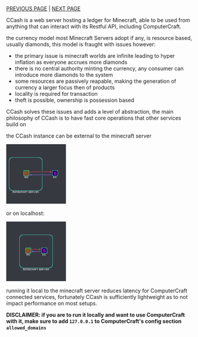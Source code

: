 [PREVIOUS PAGE](../README.md) | [NEXT PAGE](connected_services/how_to/explanation.md)

CCash is a web server hosting a ledger for Minecraft, able to be used from anything that can interact with its Restful API, including ComputerCraft. 

the currency model most Minecraft Servers adopt if any, is resource based, usually diamonds, this model is fraught with issues however:

* the primary issue is minecraft worlds are infinite leading to hyper inflation as everyone accrues more diamonds
* there is no central authority minting the currency, any consumer can introduce more diamonds to the system
* some resources are passively reapable, making the generation of currency a larger focus then of products
* locality is required for transaction
* theft is possible, ownership is possession based

CCash solves these issues and adds a level of abstraction, the main philosophy of CCash is to have fast core operations that other services build on

the CCash instance can be external to the minecraft server 

![image](external_diagram.png)

or on localhost:

![image](localhost_diagram.png)

running it local to the minecraft server reduces latency for ComputerCraft connected services, fortunately CCash is sufficiently lightweight as to not impact performance on most setups.

**DISCLAIMER: if you are to run it locally and want to use ComputerCraft with it, make sure to add `127.0.0.1` to ComputerCraft's config section `allowed_domains`**   
